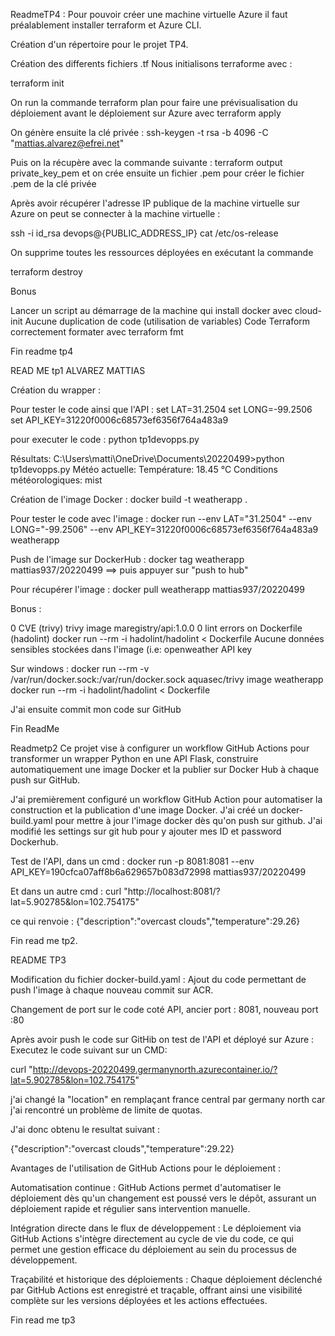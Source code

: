 ReadmeTP4 : 
Pour pouvoir créer une machine virtuelle Azure il faut préalablement installer terraform et Azure CLI.

Création d'un répertoire pour le projet TP4.

Création des differents fichiers .tf
Nous initialisons terraforme avec :

terraform init

On run la commande terraform plan pour faire une prévisualisation du déploiement avant le déploiement sur Azure
avec terraform apply

On génère ensuite la clé privée : ssh-keygen -t rsa -b 4096 -C "mattias.alvarez@efrei.net"

Puis on la récupère avec la commande suivante : terraform output private_key_pem
et on crée ensuite un fichier .pem pour créer le fichier .pem de la clé privée 


Après avoir récupérer l'adresse IP publique de la machine virtuelle sur Azure on peut se connecter à la machine virtuelle :

ssh -i id_rsa devops@{PUBLIC_ADDRESS_IP} cat /etc/os-release


On supprime toutes les ressources déployées en exécutant la commande

terraform destroy

Bonus

Lancer un script au démarrage de la machine qui install docker avec cloud-init
Aucune duplication de code (utilisation de variables)
Code Terraform correctement formater avec terraform fmt 

Fin readme tp4 





READ ME tp1 ALVAREZ MATTIAS

Création du wrapper :

Pour tester le code ainsi que l'API :
set LAT=31.2504 
set LONG=-99.2506
set API_KEY=31220f0006c68573ef6356f764a483a9


pour executer le code :
python tp1devopps.py


Résultats: 
C:\Users\matti\OneDrive\Documents\20220499>python tp1devopps.py
Météo actuelle:
Température: 18.45 °C
Conditions météorologiques: mist


Création de l'image Docker :
docker build -t weatherapp .

Pour tester le code avec l'image : 
docker run --env LAT="31.2504" --env LONG="-99.2506" --env API_KEY=31220f0006c68573ef6356f764a483a9 weatherapp

Push de l'image sur DockerHub :
docker tag weatherapp mattias937/20220499
==> puis appuyer sur "push to hub"

Pour récupérer l'image : 
docker pull weatherapp mattias937/20220499


Bonus :

0 CVE (trivy) trivy image maregistry/api:1.0.0
0 lint errors on Dockerfile (hadolint) docker run --rm -i hadolint/hadolint < Dockerfile
Aucune données sensibles stockées dans l'image (i.e: openweather API key


Sur windows : 
docker run --rm -v /var/run/docker.sock:/var/run/docker.sock aquasec/trivy image weatherapp
docker run --rm -i hadolint/hadolint < Dockerfile

J'ai ensuite commit mon code sur GitHub 

Fin ReadMe


Readmetp2
Ce projet vise à configurer un workflow GitHub Actions pour transformer un wrapper Python en une API Flask, construire automatiquement une image Docker et la publier sur Docker Hub à chaque push sur GitHub.

J'ai premièrement configuré un workflow GitHub Action pour automatiser la construction et la publication d'une image Docker.
J'ai créé un docker-build.yaml pour mettre à jour l'image docker dès qu'on push sur github.
J'ai modifié les settings sur git hub pour y ajouter mes ID et password Dockerhub.


Test de l'API, dans un cmd : 
docker run -p 8081:8081 --env API_KEY=190cfca07aff8b6a629657b083d72998 mattias937/20220499

Et dans un autre cmd :
curl "http://localhost:8081/?lat=5.902785&lon=102.754175"

ce qui renvoie : 
{"description":"overcast clouds","temperature":29.26}

Fin read me tp2.


README TP3 

Modification du fichier docker-build.yaml : Ajout du code permettant de push l'image à chaque nouveau commit sur ACR.

Changement de port sur le code coté API, ancier port : 8081, nouveau port :80

Après avoir push le code sur GitHib on test de l'API et déployé sur Azure : 
Executez le code suivant sur un CMD:

curl "http://devops-20220499.germanynorth.azurecontainer.io/?lat=5.902785&lon=102.754175"

j'ai changé la "location" en remplaçant france central par germany north car j'ai rencontré un problème de limite de quotas.

J'ai donc obtenu le resultat suivant :

{"description":"overcast clouds","temperature":29.22}



Avantages de l'utilisation de GitHub Actions pour le déploiement :

Automatisation continue : GitHub Actions permet d'automatiser le déploiement dès qu'un changement est poussé vers le dépôt, assurant un déploiement rapide et régulier sans intervention manuelle.

Intégration directe dans le flux de développement : Le déploiement via GitHub Actions s'intègre directement au cycle de vie du code, ce qui permet une gestion efficace du déploiement au sein du processus de développement.

Traçabilité et historique des déploiements : Chaque déploiement déclenché par GitHub Actions est enregistré et traçable, offrant ainsi une visibilité complète sur les versions déployées et les actions effectuées.



Fin read me tp3



























